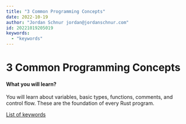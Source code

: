 ```yaml
---
title: "3 Common Programming Concepts"
date: 2022-10-19
author: "Jordan Schnur jordan@jordanschnur.com"
id: 20221019205019
keywords:
  - "keywords"
---
```


# 3 Common Programming Concepts

#### What you will learn?

You will learn about variables, basic types, functions, comments, and control flow. These are the foundation of every Rust program.

[List of keywords](https://doc.rust-lang.org/book/appendix-01-keywords.html)